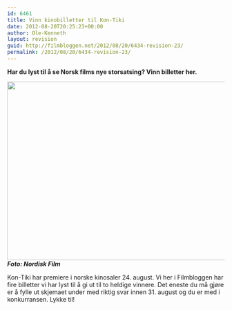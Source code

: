 ```yaml
---
id: 6461
title: Vinn kinobilletter til Kon-Tiki
date: 2012-08-20T20:25:23+00:00
author: Ole-Kenneth
layout: revision
guid: http://filmbloggen.net/2012/08/20/6434-revision-23/
permalink: /2012/08/20/6434-revision-23/
---
```

**Har du lyst til å se Norsk films nye storsatsing? Vinn billetter her.**<!--more-->

  
<a href="http://filmbloggen.net/?attachment_id=6435" rel="attachment wp-att-6435"><img class="alignnone size-large wp-image-6435" src="http://filmbloggen.net/wp-content/uploads//2012/08/kontiki-620x413.jpg" alt="" width="620" height="413" /></a>  
**_Foto: Nordisk Film_**

Kon-Tiki har premiere i norske kinosaler 24. august. Vi her i Filmbloggen har fire billetter vi har lyst til å gi ut til to heldige vinnere. Det eneste du må gjøre er å fylle ut skjemaet under med riktig svar innen 31. august og du er med i konkurransen. Lykke til!